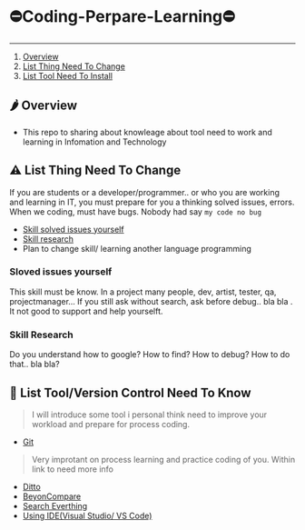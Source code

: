 # ⛔️Coding-Perpare-Learning⛔️
<hr>

1. [Overview](#overview)
2. [List Thing Need To Change](#changethink)
3. [List Tool Need To Install](#needinstall)

## 🌶 Overview

  * This repo to sharing about knowleage about tool need to work and learning in Infomation and Technology

## ⚠️ List Thing Need To Change
  If you are students or a developer/programmer.. or who you are working and learning in IT, you must prepare for you a thinking solved issues, errors. When we coding, must have bugs. Nobody had say `my code no bug`
  - [Skill solved issues yourself](#solvedissues)
  - [Skill research](#skillresearch) 
  - Plan to change skill/ learning another language programming
  
  ### Sloved issues yourself
  This skill must be know. In a project many people, dev, artist, tester, qa, projectmanager... If you still ask without search, ask before debug.. bla bla . It not good to support and help yourselft.
  
  ### Skill Research
  Do you understand how to google?
  How to find?
  How to debug?
  How to do that.. bla bla?
  
## 📜 List Tool/Version Control Need To Know 
>I will introduce some tool i personal think need to improve your workload and prepare for process coding.
 * [Git](https://github.com/iletai/Coding-Perpare-Learning/blob/master/Git.md)
 >Very improtant on process learning and practice coding of you. Within link to need more info
 * [Ditto](https://github.com/iletai/Coding-Perpare-Learning/blob/master/Ditto.md)
 * [BeyonCompare](https://github.com/iletai/Coding-Perpare-Learning/blob/master/BeyonCompare.md)
 * [Search Everthing](https://github.com/iletai/Coding-Perpare-Learning/blob/master/SearchEverything.md)
 * [Using IDE(Visual Studio/ VS Code)](https://github.com/iletai/Coding-Perpare-Learning/blob/master/UsingIDEVS.md)
 

